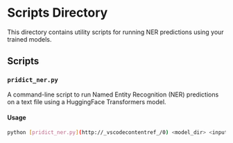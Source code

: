 # Scripts Directory

This directory contains utility scripts for running NER predictions using your trained models.

## Scripts

### `pridict_ner.py`

A command-line script to run Named Entity Recognition (NER) predictions on a text file using a HuggingFace Transformers model.

#### Usage

```bash
python [pridict_ner.py](http://_vscodecontentref_/0) <model_dir> <input_text_file> <output_json_file>